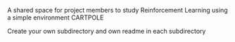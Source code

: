 A shared space for project members to study Reinforcement Learning using a simple environment CARTPOLE  
  
Create your own subdirectory and own readme in each subdirectory  

